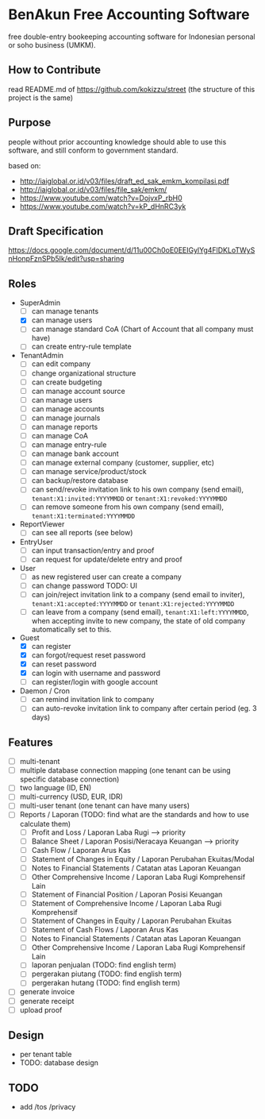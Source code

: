 
# BenAkun Free Accounting Software

free double-entry bookeeping accounting software for Indonesian personal or soho business (UMKM).

## How to Contribute

read README.md of https://github.com/kokizzu/street (the structure of this project is the same)

## Purpose

people without prior accounting knowledge should able to use this software, and still conform to government standard.

based on:
- http://iaiglobal.or.id/v03/files/draft_ed_sak_emkm_kompilasi.pdf
- http://iaiglobal.or.id/v03/files/file_sak/emkm/
- https://www.youtube.com/watch?v=DojvxP_rbH0
- https://www.youtube.com/watch?v=kP_dHnRC3yk

## Draft Specification

https://docs.google.com/document/d/11u00Ch0oE0EEIGylYg4FlDKLoTWySnHonpFznSPb5Ik/edit?usp=sharing

## Roles

- SuperAdmin
  - [ ] can manage tenants
  - [x] can manage users
  - [ ] can manage standard CoA (Chart of Account that all company must have)
  - [ ] can create entry-rule template
- TenantAdmin
  - [ ] can edit company
  - [ ] change organizational structure
  - [ ] can create budgeting
  - [ ] can manage account source
  - [ ] can manage users
  - [ ] can manage accounts
  - [ ] can manage journals
  - [ ] can manage reports
  - [ ] can manage CoA
  - [ ] can manage entry-rule
  - [ ] can manage bank account
  - [ ] can manage external company (customer, supplier, etc)
  - [ ] can manage service/product/stock
  - [ ] can backup/restore database
  - [ ] can send/revoke invitation link to his own company (send email), `tenant:X1:invited:YYYYMMDD` or `tenant:X1:revoked:YYYYMMDD`
  - [ ] can remove someone from his own company (send email), `tenant:X1:terminated:YYYYMMDD`
- ReportViewer
  - [ ] can see all reports (see below)
- EntryUser
  - [ ] can input transaction/entry and proof
  - [ ] can request for update/delete entry and proof
- User
  - [ ] as new registered user can create a company
  - [ ] can change password TODO: UI
  - [ ] can join/reject invitation link to a company (send email to inviter), `tenant:X1:accepted:YYYYMMDD` or `tenant:X1:rejected:YYYYMMDD`
  - [ ] can leave from a company (send email), `tenant:X1:left:YYYYMMDD`, when accepting invite to new company, the state of old company automatically set to this.
- Guest
  - [x] can register 
  - [x] can forgot/request reset password
  - [x] can reset password
  - [x] can login with username and password
  - [ ] can register/login with google account
 
- Daemon / Cron
  - [ ] can remind invitation link to company
  - [ ] can auto-revoke invitation link to company after certain period (eg. 3 days)

## Features

- [ ] multi-tenant
- [ ] multiple database connection mapping (one tenant can be using specific database connection)
- [ ] two language (ID, EN)
- [ ] multi-currency (USD, EUR, IDR)
- [ ] multi-user tenant (one tenant can have many users)
- [ ] Reports / Laporan (TODO: find what are the standards and how to use calculate them)
  - [ ] Profit and Loss / Laporan Laba Rugi --> priority
  - [ ] Balance Sheet / Laporan Posisi/Neracaya Keuangan --> priority
  - [ ] Cash Flow / Laporan Arus Kas
  - [ ] Statement of Changes in Equity / Laporan Perubahan Ekuitas/Modal
  - [ ] Notes to Financial Statements / Catatan atas Laporan Keuangan
  - [ ] Other Comprehensive Income / Laporan Laba Rugi Komprehensif Lain
  - [ ] Statement of Financial Position / Laporan Posisi Keuangan
  - [ ] Statement of Comprehensive Income / Laporan Laba Rugi Komprehensif
  - [ ] Statement of Changes in Equity / Laporan Perubahan Ekuitas
  - [ ] Statement of Cash Flows / Laporan Arus Kas
  - [ ] Notes to Financial Statements / Catatan atas Laporan Keuangan
  - [ ] Other Comprehensive Income / Laporan Laba Rugi Komprehensif Lain
  - [ ] laporan penjualan (TODO: find english term)
  - [ ] pergerakan piutang (TODO: find english term)
  - [ ] pergerakan hutang (TODO: find english term)
- [ ] generate invoice
- [ ] generate receipt
- [ ] upload proof

## Design

- per tenant table
- TODO: database design

## TODO
- add /tos /privacy
